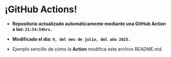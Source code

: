 # ¡GitHub Actions!
* **Repositorio actualizado automáticamente mediante una GitHub Action a las: `21:54:54hrs.`**
* **Modificado el día: `9, del mes de julio, del año 2025.`**

* Ejemplo sencillo de cómo la **Action** modifica este archivo README.md.
